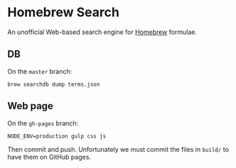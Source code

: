 # Homebrew Search

An unofficial Web-based search engine for [Homebrew](http://brew.sh/) formulae.

## DB

On the `master` branch:

    brew searchdb dump terms.json

## Web page

On the `gh-pages` branch:

    NODE_ENV=production gulp css js

Then commit and push. Unfortunately we must commit the files in `build/` to
have them on GitHub pages.
